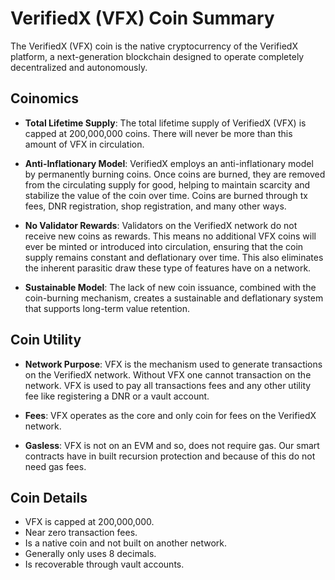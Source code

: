 ﻿---
sidebar_position: 10
---

# VerifiedX (VFX) Coin Summary

The VerifiedX (VFX) coin is the native cryptocurrency of the VerifiedX platform, a next-generation blockchain designed to operate completely decentralized and autonomously.

## Coinomics

- **Total Lifetime Supply**: The total lifetime supply of VerifiedX (VFX) is capped at 200,000,000 coins. There will never be more than this amount of VFX in circulation.

- **Anti-Inflationary Model**: VerifiedX employs an anti-inflationary model by permanently burning coins. Once coins are burned, they are removed from the circulating supply for good, helping to maintain scarcity and stabilize the value of the coin over time. Coins are burned through tx fees, DNR registration, shop registration, and many other ways. 

- **No Validator Rewards**: Validators on the VerifiedX network do not receive new coins as rewards. This means no additional VFX coins will ever be minted or introduced into circulation, ensuring that the coin supply remains constant and deflationary over time. This also eliminates the inherent parasitic draw these type of features have on a network. 

- **Sustainable Model**: The lack of new coin issuance, combined with the coin-burning mechanism, creates a sustainable and deflationary system that supports long-term value retention.

## Coin Utility

- **Network Purpose**: VFX is the mechanism used to generate transactions on the VerifiedX network. Without VFX one cannot transaction on the network. VFX is used to pay all transactions fees and any other utility fee like registering a DNR or a vault account. 

- **Fees**: VFX operates as the core and only coin for fees on the VerifiedX network.

- **Gasless**: VFX is not on an EVM and so, does not require gas. Our smart contracts have in built recursion protection and because of this do not need gas fees. 

## Coin Details

- VFX is capped at 200,000,000.
- Near zero transaction fees.
- Is a native coin and not built on another network.
- Generally only uses 8 decimals.
- Is recoverable through vault accounts. 


